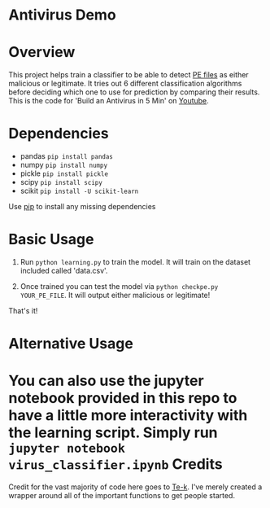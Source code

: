 # Antivirus Demo

Overview
============
This project helps train a classifier to be able to detect [PE files](https://en.wikipedia.org/wiki/Portable_Executable) as either malicious or legitimate. It tries out 6 different classification algorithms before deciding which one to use for prediction by comparing their results. This is the code for 'Build an Antivirus in 5 Min' on [Youtube](https://youtu.be/iLNHVwSu9EA).


Dependencies
============

* pandas ```pip install pandas```
* numpy ```pip install numpy```
* pickle ```pip install pickle```
* scipy ```pip install scipy```
* scikit ```pip install -U scikit-learn```

Use [pip](https://pypi.python.org/pypi/pip) to install any missing dependencies

Basic Usage
===========

1. Run ```python learning.py``` to train the model. It will train on the dataset included called 'data.csv'.

2. Once trained you can test the model via ```python checkpe.py YOUR_PE_FILE```. It will output either malicious or legitimate!

That's it!

Alternative Usage 
===========

You can also use the jupyter notebook provided in this repo to have a little more interactivity with the learning script. Simply run ```jupyter notebook virus_classifier.ipynb``` 
Credits
===========
Credit for the vast majority of code here goes to [Te-k](https://github.com/Te-k). I've merely created a wrapper around all of the important functions to get people started.
